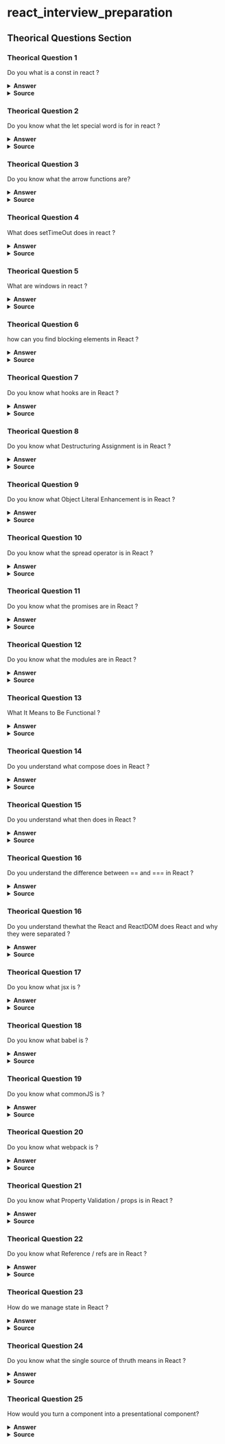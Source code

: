 # react_interview_preparation

## Theorical Questions Section

### Theorical Question 1

Do you what is a const in react ?

<details><summary><b>Answer</b></summary>

![Image](img/constInReact.png "constInReact.png")

</details>

<details><summary><b>Source</b></summary>
Alex Banks anf Eve Porcello learning React Pag 7
</details>

### Theorical Question 2

Do you know what the let special word is for in react ?

<details><summary><b>Answer</b></summary>

![Image](img/letVar_part1.png "letVar_part1.png")

![Image](img/letVar_part2.png "letVar_part2.png")

![Image](img/letVar_part3.png "letVar_part3.png")

![Image](img/letVar_part4.png "letVar_part4.png")

</details>

<details><summary><b>Source</b></summary>
Alex Banks anf Eve Porcello learning React Pag 7
</details>


### Theorical Question 3

Do you know what the arrow functions are?

<details><summary><b>Answer</b></summary>

![Image](img/arrowFunctions.png "arrowFunctions.png")

![Image](img/arrowFunctions_part2.png "arrowFunctions_part2.png")

![Image](img/ArrowFunctions_part3.png "ArrowFunctions_part3.png")

![Image](img/ArrowFunctions_part4.png "ArrowFunctions_part4.png")

![Image](img/ArrowFunctions_part5.png "ArrowFunctions_part5.png")

</details>

<details><summary><b>Source</b></summary>
Alex Banks anf Eve Porcello learning React Pag 7
</details>

### Theorical Question 4

What does setTimeOut does in react ?

<details><summary><b>Answer</b></summary>

![Image](img/setTmeoutGbard_part1.png "setTmeoutGbard_part1.png")

![Image](img/setTmeoutGbard_part2.png "setTmeoutGbard_part2.png")

![Image](img/setTmeoutGbard_part3.png "setTmeoutGbard_part3.png")

</details>

<details><summary><b>Source</b></summary>
Taken from google bard
</details>


### Theorical Question 5

What are windows in react ?

<details><summary><b>Answer</b></summary>

![Image](img/React_window_part1.png "React_window_part1.png")

![Image](img/react_window_part2.png "react_window_part2.png")

![Image](img/react_window_part3.png "react_window_part3.png")

![Image](img/react_window_part4.png "react_window_part4.png")

![Image](img/react_window_part5.png "react_window_part5.png")

</details>

<details><summary><b>Source</b></summary>
https://www.youtube.com/watch?v=mi_IOknMh5s&t=221s
</details>

### Theorical Question 6

how can you find blocking elements in React ?

<details><summary><b>Answer</b></summary>

Using the google chrome extension lighthouse

![Image](img/react_find_blockingElement.png "react_find_blockingElement.png")

</details>

<details><summary><b>Source</b></summary>
https://www.youtube.com/watch?v=mi_IOknMh5s&t=221s
</details>

### Theorical Question 7

Do you know what hooks are in React ?

<details><summary><b>Answer</b></summary>

 React recommend using functions over classes , the thing is that classes have several things that classes have not, like state, for example in the class below we are remembering a variable count

 ![Image](img/reeact_class_stateful.png "reeact_class_stateful.png")

 To do something similar you need a hook, in order to store states in functions

 ![Image](img/react_stateful_functions.png "react_stateful_functions.png")

 count and setCount can be called as you prefer

</details>

<details><summary><b>Source</b></summary>
https://www.twilio.com/blog/react-choose-functional-components

https://react.dev/reference/react

https://www.reddit.com/r/reactjs/comments/p9o49g/can_someone_explain_what_setloading_does_and_why/
</details>

### Theorical Question 8

Do you know what Destructuring Assignment is in React ?

<details><summary><b>Answer</b></summary>

 ![Image](img/deestructuring_assingment_part1.png "deestructuring_assingment_part1.png")

 ![Image](img/deestructuring_assigment_part2.png "deestructuring_assigment_part2.png")

</details>

<details><summary><b>Source</b></summary>
Alex Banks anf Eve Porcello learning React Pag 19
</details>


### Theorical Question 9

Do you know what Object Literal Enhancement is in React ?

<details><summary><b>Answer</b></summary>

 ![Image](img/object_literal_enhacement_part1.png "object_literal_enhacement_part1.png")

 ![Image](img/object_enhacement_literal_part2.png "object_enhacement_literal_part2.png")

</details>

<details><summary><b>Source</b></summary>
Alex Banks anf Eve Porcello learning React Pag 19
</details>

### Theorical Question 10

Do you know what the spread operator is in React ?

<details><summary><b>Answer</b></summary>

 ![Image](img/spread_operator_part1.png "spread_operator_part1.png")

 ![Image](img/spread_operator_part2.png "spread_operator_part2.png")

 ![Image](img/spread_operator_part3.png "spread_operator_part3.png")

</details>

<details><summary><b>Source</b></summary>
Alex Banks anf Eve Porcello learning React Pag 19
</details>

### Theorical Question 11

Do you know what the promises are in React ?

<details><summary><b>Answer</b></summary>

 ![Image](img/promises_react.png "promises_react.png")

</details>

<details><summary><b>Source</b></summary>
Alex Banks anf Eve Porcello learning React Pag 24

https://www.youtube.com/watch?v=tieV1n0NFPM&t=378s
</details>

### Theorical Question 12

Do you know what the modules are in React ?

<details><summary><b>Answer</b></summary>

 ![Image](img/modules_part1.png "modules_part1.png")

 ![Image](img/modules_part2.png "modules_part2.png") 

</details>

<details><summary><b>Source</b></summary>
Alex Banks anf Eve Porcello learning React Pag 24
</details>

### Theorical Question 13

What It Means to Be Functional ?

<details><summary><b>Answer</b></summary>

 ![Image](img/what_functional_mean_part1.png "what_functional_mean_part1.png")

 ![Image](img/what_functional_mean_part2.png "what_functional_mean_part2.png")

 ![Image](img/what_functional_mean_part3.png "what_functional_mean_part3.png")

 ![Image](img/what_functional_mean_part4.png "what_functional_mean_part4.png")

 ![Image](img/imperative_vs_declarative_part1.png "imperative_vs_declarative_part1.png")

 ![Image](img/imperative_vs_declarative_part2.png "imperative_vs_declarative_part2.png")

 ![Image](img/imperative_vs_declarative_part3.png "imperative_vs_declarative_part3.png")

 ![Image](img/functional_concepts_part1.png "functional_concepts_part1.png") 

 ![Image](img/functional_concepts_part2.png "functional_concepts_part2.png")  

 ![Image](img/functional_concepts_part3.png "functional_concepts_part3.png") 

![Image](img/functional_concepts_part4.png "functional_concepts_part4.png") 

![Image](img/functional_concepts_part5.png "functional_concepts_part5.png") 

![Image](img/functional_concepts_part6.png "functional_concepts_part6.png")

![Image](img/functional_concepts_part7.png "functional_concepts_part7.png")

![Image](img/functional_concepts_part8.png "functional_concepts_part8.png")

![Image](img/functional_concepts_part9.png "functional_concepts_part9.png")

![Image](img/functional_concepts_part10.png "functional_concepts_part10.png")

![Image](img/functional_concepts_part12.png "functional_concepts_part12.png")

![Image](img/functional_concepts_part13.png "functional_concepts_part13.png")

![Image](img/functional_concepts_part14.png "functional_concepts_part14.png")

![Image](img/functional_concepts_part15.png "functional_concepts_part15.png")

![Image](img/functional_concepts_part16.png "functional_concepts_part16.png")

![Image](img/functional_concepts_part17.png "functional_concepts_part17.png")

![Image](img/functional_concepts_part18.png "functional_concepts_part18.png")

![Image](img/functional_concepts_part19.png "functional_concepts_part19.png")

![Image](img/functional_concepts_part20.png "functional_concepts_part20.png")

![Image](img/functional_concepts_part21.png "functional_concepts_part21.png")

![Image](img/functional_concepts_part22.png "functional_concepts_part22.png")

![Image](img/functional_concepts_part23.png "functional_concepts_part23.png")

![Image](img/functional_concepts_part24.png "functional_concepts_part24.png")

![Image](img/functional_concepts_part25.png "functional_concepts_part25.png")

![Image](img/functional_concepts_part26.png "functional_concepts_part26.png")

![Image](img/functional_concepts_part27.png "functional_concepts_part27.png")

![Image](img/functional_concepts_part28.png "functional_concepts_part28.png")

![Image](img/functional_concepts_part29.png "functional_concepts_part29.png")

![Image](img/functional_concepts_part30.png "functional_concepts_part30.png")

![Image](img/functional_concepts_part31.png "functional_concepts_part31.png")

![Image](img/functional_concepts_part32.png "functional_concepts_part32.png")

![Image](img/functional_concepts_part33.png "functional_concepts_part33.png")

![Image](img/functional_concepts_part34.png "functional_concepts_part34.png")

![Image](img/functional_concepts_part35.png "functional_concepts_part35.png")


</details>

<details><summary><b>Source</b></summary>
Alex Banks anf Eve Porcello learning React Pag 32
</details>

### Theorical Question 14

Do you  understand what compose does in  React ?

<details><summary><b>Answer</b></summary>

https://redux.js.org/api/compose 

</details>

<details><summary><b>Source</b></summary>
https://redux.js.org/api/compose
</details>

### Theorical Question 15

Do you  understand what then does in  React ?

<details><summary><b>Answer</b></summary>

https://developer.mozilla.org/en-US/docs/Web/JavaScript/Reference/Global_Objects/Promise/then

</details>

<details><summary><b>Source</b></summary>
https://developer.mozilla.org/en-US/docs/Web/JavaScript/Reference/Global_Objects/Promise/then
</details>

### Theorical Question 16

Do you  understand the difference between == and === in  React ?

<details><summary><b>Answer</b></summary>

https://codeahoy.com/javascript/2019/10/12/==-vs-===-in-javascript/#:~:text=The%20difference%20between%20%3D%3D%20and%20%3D%3D%3D%20is%20that%3A,the%20two%20variables%20being%20compared.

</details>

<details><summary><b>Source</b></summary>
https://codeahoy.com/javascript/2019/10/12/==-vs-===-in-javascript/#:~:text=The%20difference%20between%20%3D%3D%20and%20%3D%3D%3D%20is%20that%3A,the%20two%20variables%20being%20compared.
</details>

### Theorical Question 16

Do you  understand thewhat the React and ReactDOM does  React and why they were separated ?

<details><summary><b>Answer</b></summary>

React is the library for creating views. ReactDOM is the library used
to actually render the UI in the browser.

Views are all of the elements that the user can see in the UI.

React and ReactDOM were split into two packages for version 0.14. The release notes
state: “The beauty and the essence of React has nothing to do with browsers or the
DOM... This [splitting into two packages] paves the way to writing components that
can be shared between the web version of React and React Native.” 1 Instead of assum‐
ing that React will render only in the browser, future releases will aim to support rendering for a variety of platforms.

</details>

<details><summary><b>Source</b></summary>
Alex Banks anf Eve Porcello learning React Pag 59
</details>


### Theorical Question 17

Do you  know what jsx is ?

<details><summary><b>Answer</b></summary>

![Image](img/jsx_part1.png "jsx_part1.png")

![Image](img/jsx_part2.png "jsx_part2.png")

</details>

<details><summary><b>Source</b></summary>
Alex Banks anf Eve Porcello learning React Pag 84
</details>

### Theorical Question 18

Do you  know what babel is ?

<details><summary><b>Answer</b></summary>

Most software languages allow you to compile your source code. JavaScript is an
interpreted language: the browser interprets the code as text, so there is no need to
compile JavaScript. However, not all browsers support the latest ES6 and ES7 syntax,
and no browser supports JSX syntax. Since we want to use the latest features of Java‐
Script along with JSX, we are going to need a way to convert our fancy source code
into something that the browser can interpret. This process is called transpiling, and
it is what Babel is designed to do

</details>

<details><summary><b>Source</b></summary>
Alex Banks anf Eve Porcello learning React Pag 84
</details>

### Theorical Question 19

Do you  know what commonJS is ?

<details><summary><b>Answer</b></summary>

![Image](img/commonJS.png "commonJS.png")
</details>

<details><summary><b>Source</b></summary>
Alex Banks anf Eve Porcello learning React Pag 28
</details>

### Theorical Question 20

Do you  know what webpack is ?

<details><summary><b>Answer</b></summary>

Once we start working in production with React, there are a lot of questions to con‐
sider: How do we want to deal with JSX and ES6+ transformation? How can we man‐
age our dependencies? How can we optimize our images and CSS?

Many different tools have emerged to answer these questions, including Browserify,
Gulp, and Grunt. Due to its features and widespread adoption by large companies,
webpack has also emerged as one of the leading tools for bundling CommonJS mod‐
ules.

Webpack is billed as a module bundler. A module bundler takes all of our different
files (JavaScript, LESS, CSS, JSX, ES6, and so on) and turns them into a single file.
The two main benefits of modular bundling are modularity and network performance.
</details>

<details><summary><b>Source</b></summary>
Alex Banks anf Eve Porcello learning React Pag 93
</details>

### Theorical Question 21

Do you  know what Property Validation / props is in React ?

<details><summary><b>Answer</b></summary>

![Image](img/property_validation_part1.png "property_validation_part1.png")

![Image](img/property_validation_part2.png "property_validation_part2.png")

![Image](img/property_validation_part3.png "property_validation_part3.png")

![Image](img/property_validation_part4.png "property_validation_part4.png")

![Image](img/property_validation_part5.png "property_validation_part5.png")

![Image](img/property_validation_part6.png "property_validation_part6.png")

![Image](img/property_validation_part7.png "property_validation_part7.png")

![Image](img/property_validation_part8.png "property_validation_part8.png")

![Image](img/property_validation_part9.png "property_validation_part9.png")

![Image](img/property_validation_part10.png "property_validation_part10.png")

![Image](img/property_validation_part11.png "property_validation_part11.png")

![Image](img/property_validation_part12.png "property_validation_part12.png")
</details>

<details><summary><b>Source</b></summary>
Alex Banks anf Eve Porcello learning React Pag 93
</details>

### Theorical Question 22

Do you  know what Reference / refs are in React ?

<details><summary><b>Answer</b></summary>

![Image](img/ref_part1.png "ref_part1.png")

![Image](img/ref_part2.png "ref_part2.png")

![Image](img/ref_part3.png "ref_part3.png")

![Image](img/ref_part4.png "ref_part4.png")

![Image](img/ref_part5.png "ref_part5.png")

</details>

<details><summary><b>Source</b></summary>
Alex Banks anf Eve Porcello learning React Pag 119
</details>

### Theorical Question 23

How do we manage state in React ?

<details><summary><b>Answer</b></summary>

![Image](img/state_management_part1.png "state_management_part1.png")

![Image](img/state_management_part2.png "state_management_part2.png")

![Image](img/state_mangment_part3.png "state_mangment_part3.png")

![Image](img/state_managment_part4.png "state_managment_part4.png")

![Image](img/state_managment_part5.png "state_managment_part5.png")

![Image](img/state_managment_part7.png "state_managment_part7.png")

![Image](img/state_managment_part8.png "state_managment_part8.png")

</details>

<details><summary><b>Source</b></summary>
Alex Banks anf Eve Porcello learning React Pag 123
</details>

### Theorical Question 24

Do you know what the single source of thruth means in React ?

<details><summary><b>Answer</b></summary>

![Image](img/single_source_of_truth.png "single_source_of_truth.png")

</details>

<details><summary><b>Source</b></summary>
Alex Banks anf Eve Porcello learning React Pag 132
</details>

### Theorical Question 25

How would you turn a component into a presentational component?

<details><summary><b>Answer</b></summary>

![Image](img/presentational_component_part1.png "presentational_component_part1.png")

![Image](img/presentational_component_part2.png "presentational_component_part2.png")

![Image](img/presentational_component_part3.png "presentational_component_part3.png")

![Image](img/presentational_component_part4.png "presentational_component_part4.png")

![Image](img/presentational_component_part5.png "presentational_component_part5.png")

![Image](img/presentational_component_part6.png "presentational_component_part6.png")

![Image](img/presentational_component_part7.png "presentational_component_part7.png")

![Image](img/presentational_component_part8.png "presentational_component_part8.png")

![Image](img/presentational_component_part9.png "presentational_component_part9.png")

</details>

<details><summary><b>Source</b></summary>
Alex Banks anf Eve Porcello learning React Pag 132
</details>
